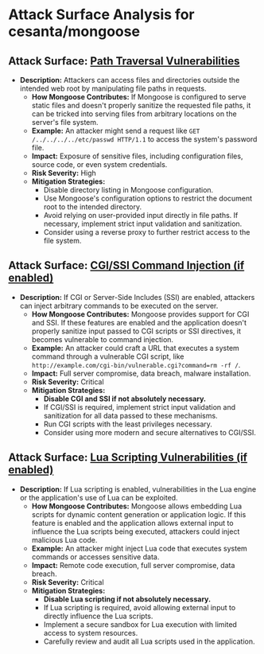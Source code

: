 # Attack Surface Analysis for cesanta/mongoose

## Attack Surface: [Path Traversal Vulnerabilities](./attack_surfaces/path_traversal_vulnerabilities.md)

*   **Description:** Attackers can access files and directories outside the intended web root by manipulating file paths in requests.
    *   **How Mongoose Contributes:** If Mongoose is configured to serve static files and doesn't properly sanitize the requested file paths, it can be tricked into serving files from arbitrary locations on the server's file system.
    *   **Example:** An attacker might send a request like `GET /../../../../etc/passwd HTTP/1.1` to access the system's password file.
    *   **Impact:** Exposure of sensitive files, including configuration files, source code, or even system credentials.
    *   **Risk Severity:** High
    *   **Mitigation Strategies:**
        *   Disable directory listing in Mongoose configuration.
        *   Use Mongoose's configuration options to restrict the document root to the intended directory.
        *   Avoid relying on user-provided input directly in file paths. If necessary, implement strict input validation and sanitization.
        *   Consider using a reverse proxy to further restrict access to the file system.

## Attack Surface: [CGI/SSI Command Injection (if enabled)](./attack_surfaces/cgissi_command_injection__if_enabled_.md)

*   **Description:** If CGI or Server-Side Includes (SSI) are enabled, attackers can inject arbitrary commands to be executed on the server.
    *   **How Mongoose Contributes:** Mongoose provides support for CGI and SSI. If these features are enabled and the application doesn't properly sanitize input passed to CGI scripts or SSI directives, it becomes vulnerable to command injection.
    *   **Example:** An attacker could craft a URL that executes a system command through a vulnerable CGI script, like `http://example.com/cgi-bin/vulnerable.cgi?command=rm -rf /`.
    *   **Impact:** Full server compromise, data breach, malware installation.
    *   **Risk Severity:** Critical
    *   **Mitigation Strategies:**
        *   **Disable CGI and SSI if not absolutely necessary.**
        *   If CGI/SSI is required, implement strict input validation and sanitization for all data passed to these mechanisms.
        *   Run CGI scripts with the least privileges necessary.
        *   Consider using more modern and secure alternatives to CGI/SSI.

## Attack Surface: [Lua Scripting Vulnerabilities (if enabled)](./attack_surfaces/lua_scripting_vulnerabilities__if_enabled_.md)

*   **Description:** If Lua scripting is enabled, vulnerabilities in the Lua engine or the application's use of Lua can be exploited.
    *   **How Mongoose Contributes:** Mongoose allows embedding Lua scripts for dynamic content generation or application logic. If this feature is enabled and the application allows external input to influence the Lua scripts being executed, attackers could inject malicious Lua code.
    *   **Example:** An attacker might inject Lua code that executes system commands or accesses sensitive data.
    *   **Impact:** Remote code execution, full server compromise, data breach.
    *   **Risk Severity:** Critical
    *   **Mitigation Strategies:**
        *   **Disable Lua scripting if not absolutely necessary.**
        *   If Lua scripting is required, avoid allowing external input to directly influence the Lua scripts.
        *   Implement a secure sandbox for Lua execution with limited access to system resources.
        *   Carefully review and audit all Lua scripts used in the application.

